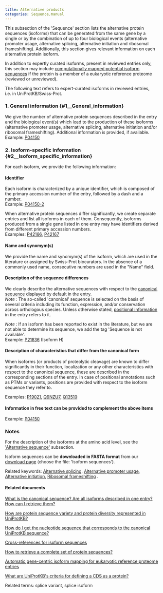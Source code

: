 ```yaml
---
title: Alternative products
categories: Sequence,manual
---
```


This subsection of the 'Sequence' section lists the alternative protein sequences (isoforms) that can be generated from the same gene by a single or by the combination of up to four biological events (alternative promoter usage, alternative splicing, alternative initiation and ribosomal frameshifting). Additionally, this section gives relevant information on each alternative protein isoform.

In addition to expertly curated isoforms, present in reviewed entries only, this section may include [computationally mapped potential isoform sequences](http://www.uniprot.org/help/gene%5Fcentric%5Fisoform%5Fmapping) if the protein is a member of a eukaryotic reference proteome (reviewed or unreviewed).

The following text refers to expert-curated isoforms in reviewed entries, i.e. in UniProtKB/Swiss-Prot.

### 1. General information {\#1\_\_General\_information}

We give the number of alternative protein sequences described in the entry and the biological event(s) which lead to the production of these isoforms (alternative promoter usage, alternative splicing, alternative initiation and/or ribosomal frameshifting). Additional information is provided, if available.  
Example: [P04150](https://www.uniprot.org/uniprotkb/P04150#sequences)

### 2. Isoform-specific information {\#2\_\_Isoform\_specific\_information}

For each isoform, we provide the following information:

#### Identifier

Each isoform is characterized by a unique identifier, which is composed of the primary accession number of the entry, followed by a dash and a number.  
Example: [P04150-2](https://www.uniprot.org/uniprotkb/P04150#sequences)

When alternative protein sequences differ significantly, we create separate entries and list all isoforms in each of them. Consequently, isoforms produced from a single gene listed in one entry may have identifiers derived from different primary accession numbers.  
Examples: [P42166](https://www.uniprot.org/uniprotkb/P42166#sequences), [P42167](https://www.uniprot.org/uniprotkb/P42167#sequences)

#### Name and synomym(s)

We provide the name and synomym(s) of the isoform, which are used in the literature or assigned by Swiss-Prot biocurators. In the absence of a commonly used name, consecutive numbers are used in the "Name" field.

#### Description of the sequence differences

We clearly describe the alternative sequences with respect to the [canonical sequence](http://www.uniprot.org/help/canonical%5Fand%5Fisoforms) displayed by default in the entry.  
*Note* : The so-called 'canonical' sequence is selected on the basis of several criteria including its function, expression, and/or conservation across orthologous species. Unless otherwise stated, [positional information](http://www.uniprot.org/help/sequence%5Fannotation) in the entry refers to it.

*Note* : If an isoform has been reported to exist in the literature, but we are not able to determine its sequence, we add the tag 'Sequence is not available'.  
Example: [P21836](https://www.uniprot.org/uniprotkb/P21836#sequences) (Isoform H)

#### Description of characteristics that differ from the canonical form

When isoforms (or products of proteolytic cleavage) are known to differ significantly in their function, localization or any other characteristics with respect to the canonical sequence, these are described in the corresponding sections of the entry. In case of positional annotations such as PTMs or variants, positions are provided with respect to the isoform sequence they refer to.

Examples: [P19021](https://www.uniprot.org/uniprotkb/P19021#ptm%5Fprocessing), [Q9NZU7](https://www.uniprot.org/uniprotkb/Q9NZU7#ptm%5Fprocessing), [Q13510](https://www.uniprot.org/uniprotkb/Q13510##pathology%5Fand%5Fbiotech)

#### Information in free text can be provided to complement the above items

Example: [P04150](https://www.uniprot.org/uniprotkb/P04150#sequences)

### Notes

For the description of the isoforms at the amino acid level, see the ['Alternative sequence'](https://www.uniprot.org/help/var%5Fseq) subsection.

Isoform sequences can be **downloaded in FASTA format** from our [download page](http://www.uniprot.org/downloads) (choose the file: 'Isoform sequences').

Related keywords: [Alternative splicing](http://www.uniprot.org/keywords/25), [Alternative promoter usage](http://www.uniprot.org/keywords/877), [Alternative initiation](http://www.uniprot.org/keywords/24), [Ribosomal frameshifting](http://www.uniprot.org/keywords/688) .

#### Related documents

[What is the canonical sequence? Are all isoforms described in one entry? How can I retrieve them?](http://www.uniprot.org/help/canonical%5Fand%5Fisoforms)

[How are protein sequence variety and protein diversity represented in UniProtKB?](http://www.uniprot.org/help/protein%5Fdiversity)

[How do I get the nucleotide sequence that corresponds to the canonical UniProtKB sequence?](http://www.uniprot.org/help/canonical%5Fnucleotide)

[Cross-references for isoform sequences](http://www.uniprot.org/help/isoform%5Fcrossreferences)

[How to retrieve a complete set of protein sequences?](http://www.uniprot.org/help/retrieve%5Fsets)

[Automatic gene-centric isoform mapping for eukaryotic reference proteome entries](http://www.uniprot.org/help/gene%5Fcentric%5Fisoform%5Fmapping)

[What are UniProtKB's criteria for defining a CDS as a protein?](http://www.uniprot.org/help/cds%5Fprotein%5Fdefinition)

Related terms: splice variant, splice isoform
